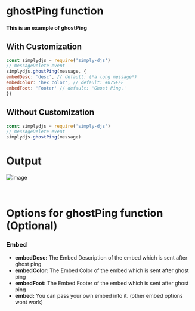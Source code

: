 # ghostPing function
#### This is an example of ghostPing

## With Customization
```js
const simplydjs = require('simply-djs')
// messageDelete event
simplydjs.ghostPing(message, {
embedDesc: 'desc', // default: (*a long message*)
embedColor: 'hex color', // default: #075FFF
embedFoot: 'Footer' // default: 'Ghost Ping.'
})
```

## Without Customization
```js
const simplydjs = require('simply-djs')
// messageDelete event
simplydjs.ghostPing(message)
```
# Output
![image](https://user-images.githubusercontent.com/71836991/128010116-601c6d6e-8d90-42d7-b741-446943e106be.png)

<br>

# Options for ghostPing function (Optional)
### Embed
- **embedDesc:** The Embed Description of the embed which is sent after ghost ping
- **embedColor:** The Embed Color of the embed which is sent after ghost ping
- **embedFoot:** The Embed Footer of the embed which is sent after ghost ping
- **embed:** You can pass your own embed into it. (other embed options wont work)
